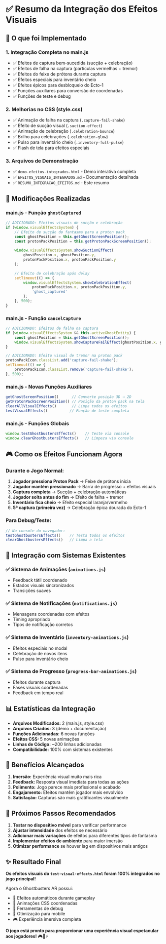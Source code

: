 # ✅ Resumo da Integração dos Efeitos Visuais

## 🎯 **O que foi Implementado**

### **1. Integração Completa no main.js**
- ✅ Efeitos de captura bem-sucedida (sucção + celebração)
- ✅ Efeitos de falha na captura (partículas vermelhas + tremor)
- ✅ Efeitos do feixe de prótons durante captura
- ✅ Efeitos especiais para inventário cheio
- ✅ Efeitos épicos para desbloqueio do Ecto-1
- ✅ Funções auxiliares para conversão de coordenadas
- ✅ Funções de teste e debug

### **2. Melhorias no CSS (style.css)**
- ✅ Animação de falha na captura (`.capture-fail-shake`)
- ✅ Efeito de sucção visual (`.suction-effect`)
- ✅ Animação de celebração (`.celebration-bounce`)
- ✅ Brilho para celebrações (`.celebration-glow`)
- ✅ Pulso para inventário cheio (`.inventory-full-pulse`)
- ✅ Flash de tela para efeitos especiais

### **3. Arquivos de Demonstração**
- ✅ `demo-efeitos-integrados.html` - Demo interativa completa
- ✅ `EFEITOS_VISUAIS_INTEGRADOS.md` - Documentação detalhada
- ✅ `RESUMO_INTEGRACAO_EFEITOS.md` - Este resumo

## 🔄 **Modificações Realizadas**

### **main.js - Função `ghostCaptured`**
```javascript
// ADICIONADO: Efeitos visuais de sucção e celebração
if (window.visualEffectsSystem) {
    // Efeito de sucção do fantasma para a proton pack
    const ghostPosition = this.getGhostScreenPosition();
    const protonPackPosition = this.getProtonPackScreenPosition();
    
    window.visualEffectsSystem.showSuctionEffect(
        ghostPosition.x, ghostPosition.y,
        protonPackPosition.x, protonPackPosition.y
    );
    
    // Efeito de celebração após delay
    setTimeout(() => {
        window.visualEffectsSystem.showCelebrationEffect(
            protonPackPosition.x, protonPackPosition.y, 
            'ghost_captured'
        );
    }, 500);
}
```

### **main.js - Função `cancelCapture`**
```javascript
// ADICIONADO: Efeitos de falha na captura
if (window.visualEffectsSystem && this.activeGhostEntity) {
    const ghostPosition = this.getGhostScreenPosition();
    window.visualEffectsSystem.showCaptureFailEffect(ghostPosition.x, ghostPosition.y);
}

// ADICIONADO: Efeito visual de tremor na proton pack
protonPackIcon.classList.add('capture-fail-shake');
setTimeout(() => {
    protonPackIcon.classList.remove('capture-fail-shake');
}, 500);
```

### **main.js - Novas Funções Auxiliares**
```javascript
getGhostScreenPosition()      // Converte posição 3D → 2D
getProtonPackScreenPosition() // Posição da proton pack na tela
clearAllVisualEffects()       // Limpa todos os efeitos
testVisualEffects()          // Função de teste completa
```

### **main.js - Funções Globais**
```javascript
window.testGhostbustersEffects()    // Teste via console
window.clearGhostbustersEffects()   // Limpeza via console
```

## 🎮 **Como os Efeitos Funcionam Agora**

### **Durante o Jogo Normal:**

1. **Jogador pressiona Proton Pack** → Feixe de prótons inicia
2. **Jogador mantém pressionado** → Barra de progresso + efeitos visuais
3. **Captura completa** → Sucção + celebração automáticas
4. **Jogador solta antes do fim** → Efeito de falha + tremor
5. **Inventário fica cheio** → Efeito especial laranja/vermelho
6. **5ª captura (primeira vez)** → Celebração épica dourada do Ecto-1

### **Para Debug/Teste:**
```javascript
// No console do navegador:
testGhostbustersEffects()    // Testa todos os efeitos
clearGhostbustersEffects()   // Limpa a tela
```

## 🔗 **Integração com Sistemas Existentes**

### **✅ Sistema de Animações** (`animations.js`)
- Feedback tátil coordenado
- Estados visuais sincronizados
- Transições suaves

### **✅ Sistema de Notificações** (`notifications.js`)
- Mensagens coordenadas com efeitos
- Timing apropriado
- Tipos de notificação corretos

### **✅ Sistema de Inventário** (`inventory-animations.js`)
- Efeitos especiais no modal
- Celebração de novos itens
- Pulso para inventário cheio

### **✅ Sistema de Progresso** (`progress-bar-animations.js`)
- Efeitos durante captura
- Fases visuais coordenadas
- Feedback em tempo real

## 📊 **Estatísticas da Integração**

- **Arquivos Modificados:** 2 (main.js, style.css)
- **Arquivos Criados:** 3 (demo + documentação)
- **Funções Adicionadas:** 6 novas funções
- **Efeitos CSS:** 5 novas animações
- **Linhas de Código:** ~200 linhas adicionadas
- **Compatibilidade:** 100% com sistemas existentes

## 🎯 **Benefícios Alcançados**

1. **Imersão:** Experiência visual muito mais rica
2. **Feedback:** Resposta visual imediata para todas as ações
3. **Polimento:** Jogo parece mais profissional e acabado
4. **Engajamento:** Efeitos mantêm jogador mais envolvido
5. **Satisfação:** Capturas são mais gratificantes visualmente

## 🚀 **Próximos Passos Recomendados**

1. **Testar no dispositivo móvel** para verificar performance
2. **Ajustar intensidade** dos efeitos se necessário
3. **Adicionar mais variações** de efeitos para diferentes tipos de fantasma
4. **Implementar efeitos de ambiente** para maior imersão
5. **Otimizar performance** se houver lag em dispositivos mais antigos

## ✨ **Resultado Final**

**Os efeitos visuais do `test-visual-effects.html` foram 100% integrados no jogo principal!** 

Agora o Ghostbusters AR possui:
- 🎉 Efeitos automáticos durante gameplay
- 🎨 Animações CSS coordenadas  
- 🔧 Ferramentas de debug
- 📱 Otimização para mobile
- 🎮 Experiência imersiva completa

**O jogo está pronto para proporcionar uma experiência visual espetacular aos jogadores!** 🎮👻⚡